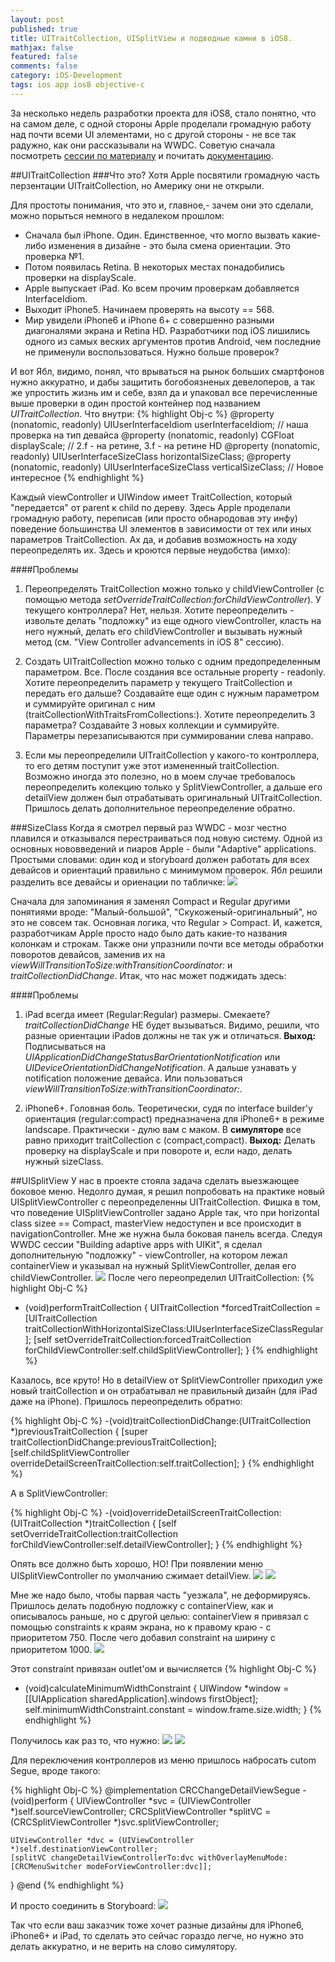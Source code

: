 ```yaml
---
layout: post
published: true
title: UITraitCollection, UISplitView и подводные камни в iOS8.
mathjax: false
featured: false
comments: false
category: iOS-Development
tags: ios app ios8 objective-c
---
```


За несколько недель разработки проекта для iOS8, стало понятно, что на самом деле, с одной стороны Apple проделали громадную работу над почти всеми UI элементами, но с другой стороны - не все так радужно, как они рассказывали на WWDC. Советую сначала посмотреть [сессии по материалу](https://developer.apple.com/videos/wwdc/2014/) и почитать [документацию](https://developer.apple.com/Library/ios/documentation/UIKit/Reference/UITraitSet_ClassReference/index.html).

##UITraitCollection
###Что это?
Хотя Apple посвятили громадную часть перзентации UITraitCollection, но Америку они не открыли.

Для простоты понимания, что это и, главное,- зачем они это сделали, можно порыться немного в недалеком прошлом:

- Сначала был iPhone. Один. Единственное, что могло вызвать какие-либо изменения в дизайне - это была смена ориентации. Это проверка №1.
- Потом появилась Retina. В некоторых местах понадобились проверки на displayScale.
- Apple выпускает iPad. Ко всем прочим проверкам добавляется InterfaceIdiom.
- Выходит iPhone5. Начинаем проверять на высоту == 568.
- Мир увидели iPhone6 и iPhone 6+ c совершенно разными диагоналями экрана и Retina HD. Разработчики под iOS лишились одного из самых веских аргументов против Android, чем последние не применули воспользоваться. Нужно больше проверок?

И вот Ябл, видимо, понял, что врываться на рынок больших смартфонов нужно аккуратно, и дабы защитить богобоязненых девелоперов, а так же упростить жизнь им и себе, взял да и упаковал все перечисленные выше проверки в один простой контейнер под названием *UITraitCollection*. Что внутри:
{% highlight Obj-c %}
@property (nonatomic, readonly) UIUserInterfaceIdiom userInterfaceIdiom; // наша проверка на тип девайса
@property (nonatomic, readonly) CGFloat displayScale; // 2.f - на ретине, 3.f - на ретине HD
@property (nonatomic, readonly) UIUserInterfaceSizeClass horizontalSizeClass;
@property (nonatomic, readonly) UIUserInterfaceSizeClass verticalSizeClass; // Новое интересное
{% endhighlight %}

Каждый viewController и UIWindow имеет TraitCollection, который "передается" от parent к child по дереву.
Здесь Apple проделали громадную работу, переписав (или просто обнародовав эту инфу) поведение большинства UI элементов в зависимости от тех или иных параметров TraitCollection. Ах да, и добавив возможность на ходу переопределять их.
Здесь и кроются первые неудобства (имхо):

####Проблемы

1) Переопределять TraitCollection можно только у childViewController (с помощью метода  *setOverrideTraitCollection:forChildViewController*). У текущего контроллера? Нет, нельзя. Хотите переопределить - извольте делать "подложку" из еще одного viewController, класть на него нужный, делать его childViewController и вызывать нужный метод (см. "View Controller advancements in iOS 8" сессию).

2) Создать UITraitCollection можно только с одним предопределенным параметром. Все. После создания все остальные property - readonly. Хотите переопределить параметр у текущего TraitCollection и передать его дальше? Создавайте еще один с нужным параметром и суммируйте оригинал с ним (traitCollectionWithTraitsFromCollections:). Хотите переопределить 3 параметра? Создавайте 3 новых коллекции и суммируйте. Параметры перезаписываются при суммировании слева направо.

3) Если мы переопределили UITraitCollection у какого-то контроллера, то его детям поступит уже этот измененный traitCollection. Возможно иногда это полезно, но в моем случае требовалось переопределить колекцию только у SplitViewController, а дальше его detailView должен был отрабатывать оригинальный UITraitCollection. Пришлось делать дополнительное переопределение обратно.

###SizeClass
Когда я смотрел первый раз WWDC - мозг честно плавился и отказывался перестраиваться под новую систему. Одной из основных нововведений и пиаров Apple - были "Adaptive" applications. Простыми словами: один код и storyboard должен работать для всех девайсов и ориентаций правильно с минимумом проверок. Ябл решили разделить все девайсы и ориенации по табличке:
![](http://www.jessesquires.com/img/size_classes.png)

Сначала для запоминания я заменял Compact и Regular другими понятиями вроде: "Малый-большой", "Скукоженый-оригинальный", но это не совсем так. Основная логика, что Regular > Compact. И, кажется, разработчикам Apple просто надо было дать какие-то названия колонкам и строкам.
Также они упразнили почти все методы обработки поворотов девайсов, заменив их на *viewWillTransitionToSize:withTransitionCoordinator:* и *traitCollectionDidChange*.
Итак, что нас может поджидать здесь:

####Проблемы
1) iPad всегда имеет (Regular:Regular) размеры. Смекаете? *traitCollectionDidChange* НЕ будет вызываться. Видимо, решили, что разные ориентации iPadов должны не так уж и отличаться. **Выход:** Подписываться на *UIApplicationDidChangeStatusBarOrientationNotification* или *UIDeviceOrientationDidChangeNotification*. А дальше узнавать у notification положение девайса. Или пользоваться *viewWillTransitionToSize:withTransitionCoordinator:*.

2) iPhone6+. Головная боль. Теоретически, судя по interface builder'у ориентация (regular:compact) предназначена для iPhone6+ в режиме landscape. Практически - дулю вам с маком. В **симуляторе** все равно приходит traitCollection с (compact,compact).
**Выход:** Делать проверку на displayScale и при повороте и, если надо, делать нужный sizeClass.

##UISplitView
У нас в проекте стояла задача сделать выезжающее боковое меню. Недолго думая, я решил попробовать на практике новый UISplitViewController с переопределенны UITraitCollection. Фишка в том, что поведение UISplitViewController задано Apple так, что при horizontal class sizee == Compact, masterView недоступен и все происходит в navigationController. Мне же нужна была боковая панель всегда. Следуя WWDC сессии "Building adaptive apps with UIKit", я сделал дополнительную "подложку" - viewController, на котором лежал containerView и указывал на нужный SplitViewController, делая его childViewController.
![](/images/skitch1.png)
 После чего переопределил UITraitCollection:
{% highlight Obj-C %}
- (void)performTraitCollection {
    UITraitCollection *forcedTraitCollection = [UITraitCollection traitCollectionWithHorizontalSizeClass:UIUserInterfaceSizeClassRegular];
    [self setOverrideTraitCollection:forcedTraitCollection forChildViewController:self.childSplitViewController];
}
{% endhighlight %}

Казалось, все круто! Но в detailView от SplitViewController приходил уже новый traitCollection и он отрабатывал не правильный дизайн (для iPad даже на iPhone). Пришлось переопределить обратно:

{% highlight Obj-C %}
-(void)traitCollectionDidChange:(UITraitCollection *)previousTraitCollection {
    [super traitCollectionDidChange:previousTraitCollection];
    [self.childSplitViewController overrideDetailScreenTraitCollection:self.traitCollection];
}
{% endhighlight %}

А в SplitViewController:

{% highlight Obj-C %}
-(void)overrideDetailScreenTraitCollection:(UITraitCollection *)traitCollection {
    [self setOverrideTraitCollection:traitCollection forChildViewController:self.detailViewController];
}
{% endhighlight %}

Опять все должно быть хорошо, НО! При появлении меню UISplitViewController по умолчанию сжимает detailView.
![](/images/skitch2.png)
![](/images/skitch3.png)

Мне же надо было, чтобы парвая часть "уезжала", не деформируясь. Пришлось делать подобную подложку с containerView, как и описывалось раньше, но с другой целью: containerView я привязал с помощью constraints к краям экрана, но к правому краю - с приоритетом 750. После чего добавил constraint на ширину с приоритетом 1000.
![](/images/skitch4.png)

Этот constraint привязан outlet'ом и вычисляется
{% highlight Obj-C %}
- (void)calculateMinimumWidthConstraint {
    UIWindow *window = [[UIApplication sharedApplication].windows firstObject];
    self.minimumWidthConstraint.constant = window.frame.size.width;
}
{% endhighlight %}

Получилось как раз то, что нужно:
![](/images/skitch5.png)
![](/images/skitch6.png)

Для переключения контроллеров из меню пришлось набросать cutom Segue, вроде такого:

{% highlight Obj-C %}
@implementation CRCChangeDetailViewSegue
-(void)perform {
    UIViewController *svc = (UIViewController *)self.sourceViewController;
    CRCSplitViewController *splitVC = (CRCSplitViewController *)svc.splitViewController;

    UIViewController *dvc = (UIViewController *)self.destinationViewController;
    [splitVC changeDetailViewControllerTo:dvc withOverlayMenuMode:[CRCMenuSwitcher modeForViewController:dvc]];
}
@end
{% endhighlight %}

И просто соединить в Storyboard:
![](/images/skitch7.png)

Так что если ваш заказчик тоже хочет разные дизайны для iPhone6, iPhone6+  и iPad, то сделать это сейчас гораздо легче, но нужно это делать аккуратно, и не верить на слово симулятору.
